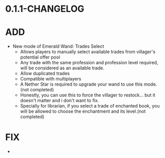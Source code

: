 # 0.1.1-CHANGELOG

# ADD

+ New mode of Emerald Wand: Trades Select
  + Allows players to manually select available trades from villager's potential offer pool
  + Any trade with the same profession and profession level required, will be considered as an available trade.
  + Allow duplicated trades
  + Compatible with multiplayers
  + A Nether Star is required to upgrade your wand to use this mode. (not completed)
  + Honestly, you can use this to force the villager to restock... but it doesn't matter and i don't want to fix.
  + Specially for librarian, if you select a trade of enchanted book, you will be allowed to choose the enchantment and its level.(not completed)



# FIX

+ 